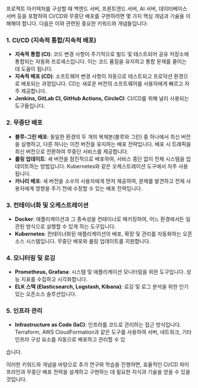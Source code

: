 프로젝트 아키텍처를 구성할 때 백엔드 서버, 프론트엔드 서버, AI 서버, 데이터베이스 서버 등을 포함하여 CI/CD와 무중단 배포를 구현하려면 몇 가지 핵심 개념과 기술을 이해해야 합니다. 다음은 이와 관련된 중요한 키워드와 개념들입니다:

### 1. CI/CD (지속적 통합/지속적 배포)
- **지속적 통합 (CI)**: 코드 변경 사항이 주기적으로 빌드 및 테스트되어 공유 저장소에 통합되는 자동화 프로세스입니다. 이는 코드 품질을 유지하고 통합 문제를 줄이는 데 도움이 됩니다.
- **지속적 배포 (CD)**: 소프트웨어 변경 사항이 자동으로 테스트되고 프로덕션 환경으로 배포되는 과정입니다. CD는 새로운 버전의 소프트웨어를 사용자에게 빠르고 자주 제공합니다.
- **Jenkins, GitLab CI, GitHub Actions, CircleCI**: CI/CD를 위해 널리 사용되는 도구들입니다.

### 2. 무중단 배포
- **블루-그린 배포**: 동일한 환경의 두 개의 복제본(블루와 그린) 중 하나에서 최신 버전을 실행하고, 다른 하나는 이전 버전을 유지하는 배포 전략입니다. 배포 시 트래픽을 최신 버전으로 전환하여 무중단 서비스를 제공합니다.
- **롤링 업데이트**: 새 버전을 점진적으로 배포하여, 서비스 중단 없이 전체 시스템을 업데이트하는 방법입니다. Kubernetes와 같은 오케스트레이션 도구에서 자주 사용됩니다.
- **카나리 배포**: 새 버전을 소수의 사용자에게 먼저 제공하여, 문제를 발견하고 전체 사용자에게 영향을 주기 전에 수정할 수 있는 배포 전략입니다.

### 3. 컨테이너화 및 오케스트레이션
- **Docker**: 애플리케이션과 그 종속성을 컨테이너로 패키징하여, 어느 환경에서든 일관된 방식으로 실행할 수 있게 하는 도구입니다.
- **Kubernetes**: 컨테이너화된 애플리케이션의 배포, 확장 및 관리를 자동화하는 오픈소스 시스템입니다. 무중단 배포와 롤링 업데이트를 지원합니다.

### 4. 모니터링 및 로깅
- **Prometheus, Grafana**: 시스템 및 애플리케이션 모니터링을 위한 도구입니다. 성능 지표를 수집하고 시각화합니다.
- **ELK 스택 (Elasticsearch, Logstash, Kibana)**: 로깅 및 로그 분석을 위한 인기 있는 오픈소스 솔루션입니다.

### 5. 인프라 관리
- **Infrastructure as Code (IaC)**: 인프라를 코드로 관리하는 접근 방식입니다. Terraform, AWS CloudFormation과 같은 도구를 사용하여 서버, 네트워크, 기타 인프라 구성 요소를 자동으로 배포하고 관리할 수 있

습니다.

이러한 키워드와 개념을 바탕으로 추가 연구와 학습을 진행하면, 효율적인 CI/CD 파이프라인과 무중단 배포 전략을 설계하고 구현하는 데 필요한 지식과 기술을 얻을 수 있을 것입니다.